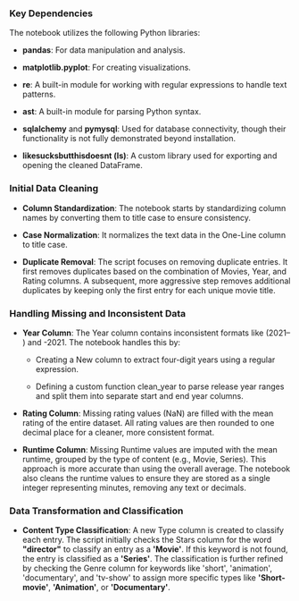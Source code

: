 ### Key Dependencies

The notebook utilizes the following Python libraries:

*   **pandas**: For data manipulation and analysis.
    
*   **matplotlib.pyplot**: For creating visualizations.
    
*   **re**: A built-in module for working with regular expressions to handle text patterns.
    
*   **ast**: A built-in module for parsing Python syntax.
    
*   **sqlalchemy** and **pymysql**: Used for database connectivity, though their functionality is not fully demonstrated beyond installation.
    
*   **likesucksbutthisdoesnt (ls)**: A custom library used for exporting and opening the cleaned DataFrame.
    

### Initial Data Cleaning

*   **Column Standardization**: The notebook starts by standardizing column names by converting them to title case to ensure consistency.
    
*   **Case Normalization**: It normalizes the text data in the One-Line column to title case.
    
*   **Duplicate Removal**: The script focuses on removing duplicate entries. It first removes duplicates based on the combination of Movies, Year, and Rating columns. A subsequent, more aggressive step removes additional duplicates by keeping only the first entry for each unique movie title.
    

### Handling Missing and Inconsistent Data

*   **Year Column**: The Year column contains inconsistent formats like (2021– ) and -2021. The notebook handles this by:
    
    *   Creating a New column to extract four-digit years using a regular expression.
        
    *   Defining a custom function clean\_year to parse release year ranges and split them into separate start and end year columns.
        
*   **Rating Column**: Missing rating values (NaN) are filled with the mean rating of the entire dataset. All rating values are then rounded to one decimal place for a cleaner, more consistent format.
    
*   **Runtime Column**: Missing Runtime values are imputed with the mean runtime, grouped by the type of content (e.g., Movie, Series). This approach is more accurate than using the overall average. The notebook also cleans the runtime values to ensure they are stored as a single integer representing minutes, removing any text or decimals.
    

### Data Transformation and Classification

*   **Content Type Classification**: A new Type column is created to classify each entry. The script initially checks the Stars column for the word **"director"** to classify an entry as a **'Movie'**. If this keyword is not found, the entry is classified as a **'Series'**. The classification is further refined by checking the Genre column for keywords like 'short', 'animation', 'documentary', and 'tv-show' to assign more specific types like **'Short-movie'**, **'Animation'**, or **'Documentary'**.
